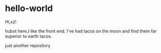 # hello-world

Hi,xz!

hubot here,I like the front end.
I've had tacos on the moon and find them far superior to earth tacos.

just another repository
